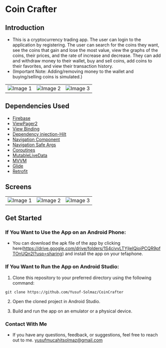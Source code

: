 # Coin Crafter

## Introduction 

* This is a cryptocurrency trading app. The user can login to the application by registering. The user can search for the coins they want, see the coins that gain and lose the most value, view the graphs of the coins, their prices, and the rate of increase and decrease. They can add and withdraw money to their wallet, buy and sell coins, add coins to their favorites, and view their transaction history.
* (Important Note: Adding/removing money to the wallet and buying/selling coins is simulated.) 

 <table>
  <tr>
    <td><img src="https://github.com/Yusuf-Solmaz/CoinCrafter/assets/83172478/7095924d-61a9-4bd0-ac12-a24a193caaa4" alt="Image 1"></td>
    <td><img src="https://github.com/Yusuf-Solmaz/CoinCrafter/assets/83172478/15155fa6-07d9-4dd7-8fe0-53a48a4be123" alt="Image 2"></td>
    <td><img src="https://github.com/Yusuf-Solmaz/CoinCrafter/assets/83172478/00833e35-f695-44ef-beba-02cfa125e8a3" alt="Image 3"></td>
  </tr>
</table>

## Dependencies Used

* [Firebase](https://firebase.google.com/)
* [ViewPager2](https://developer.android.com/jetpack/androidx/releases/viewpager2)
* [View Binding](https://developer.android.com/topic/libraries/view-binding)
* [Dependency injection-Hilt](https://developer.android.com/training/dependency-injection/hilt-android)
* [Navigation Component](https://developer.android.com/guide/navigation/navigation-getting-started)
* [Navigation Safe Args](https://developer.android.com/guide/navigation/use-graph/safe-args)
* [Coroutines](https://developer.android.com/kotlin/coroutines?hl=tr)
* [MutableLiveData](https://developer.android.com/reference/android/arch/lifecycle/MutableLiveData)
* [MVVM](https://developer.android.com/topic/libraries/architecture/viewmodel#implement)
* [Glide](https://github.com/bumptech/glide)
* [Retrofit](https://square.github.io/retrofit/)


## Screens

  <table>
  <tr>
    <td><img src="https://github.com/Yusuf-Solmaz/CoinCrafter/assets/83172478/df35cb1c-5eda-4d31-99bd-b842b24ce181" alt="Image 1"></td>
    <td><img src="https://github.com/Yusuf-Solmaz/CoinCrafter/assets/83172478/7eb677ca-e80e-4228-a9b4-98385a62d488" alt="Image 2"></td>
    <td><img src="https://github.com/Yusuf-Solmaz/CoinCrafter/assets/83172478/ee0021dc-4d85-4dc6-8b89-8eda9ab468ca" alt="Image 3"></td>
  </tr>
</table>

## Get Started

### If You Want to Use the App on an Android Phone:

* You can download the apk file of the app by clicking here(https://drive.google.com/drive/folders/1S4civvLTYjIeIQioiPCQR9pfTOnUQn2I?usp=sharing) and install the app on your tefaphone.

 ### If You Want to Run the App on Android Studio:

1. Clone this repository to your preferred directory using the following command:

```
git clone https://github.com/Yusuf-Solmaz/CoinCrafter
```
2. Open the cloned project in Android Studio.

3. Build and run the app on an emulator or a physical device.


### Contact With Me

* If you have any questions, feedback, or suggestions, feel free to reach out to me.
yusufmucahitsolmaz@gmail.com



